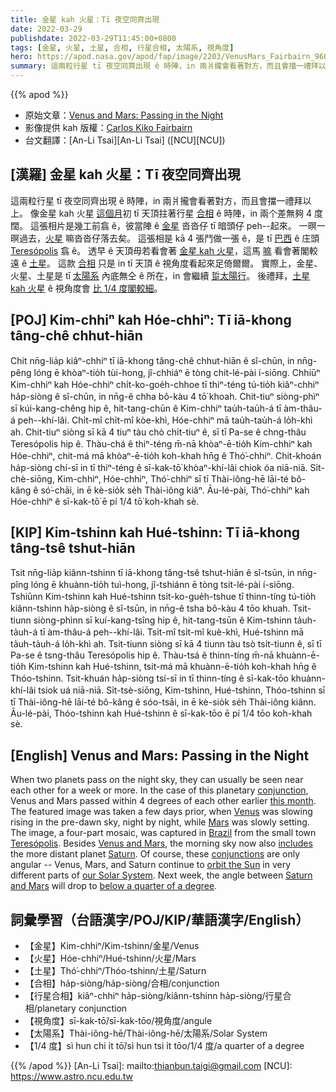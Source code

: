 ```yaml
---
title: 金星 kah 火星：Tī 夜空同齊出現
date: 2022-03-29
publishdate: 2022-03-29T11:45:00+0800
tags: [金星, 火星, 土星, 合相, 行星合相, 太陽系, 視角度]
hero: https://apod.nasa.gov/apod/fap/image/2203/VenusMars_Fairbairn_960_annotated.jpg
summary: 這兩粒行星 tī 夜空同齊出現 ê 時陣，in 兩爿攏會看著對方，而且會擋一禮拜以上。
---
```


{{% apod %}}

- 原始文章：[Venus and Mars: Passing in the Night](https://apod.nasa.gov/apod/ap220329.html)
- 影像提供 kah 版權：[Carlos Kiko Fairbairn](https://www.instagram.com/kikofairbairn/)
- 台文翻譯：[An-Li Tsai][An-Li Tsai] ([NCU][NCU])

## [漢羅] 金星 kah 火星：Tī 夜空同齊出現
這兩粒行星 tī 夜空同齊出現 ê 時陣，in 兩爿攏會看著對方，而且會擋一禮拜以上。
像金星 kah 火星 [這個月][this month]初 tī 天頂拄著行星 [合相][conjunction] ê 時陣，in 兩个差無夠 4 度闊。
這張相片是幾工前翕 ê，彼當陣 ê [金星][Venus] 沓沓仔 tī 暗頭仔 peh--起來。
一暝一暝過去，[火星][Mars] 嘛沓沓仔落去矣。
這張相是 kā 4 張鬥做一張 ê，是 tī [巴西][Brazil] ê 庄頭 [Teresópolis][Teresópolis] 翕 ê。
透早 ê 天頂毋若看會著 [金星 kah 火星][Venus and Mars]，這馬 [嘛][includes] 看會著閣較遠 ê [土星][Saturn]。
這款 [合相][conjunctions] 只是 in tī 天頂 ê 視角度看起來足倚爾爾。
實際上，金星、火星、土星是 tī [太陽系][our Solar System] 內底無仝 ê 所在，in 會繼續 [踅太陽行][orbit the Sun]。
後禮拜，[土星 kah 火星][Saturn and Mars] ê 視角度會 [比 1/4 度閣較細][below a quarter of a degree]。

## [POJ] Kim-chhiⁿ kah Hóe-chhiⁿ: Tī iā-khong tâng-chê chhut-hiān
Chit nn̄g-lia̍p kiâⁿ-chhiⁿ tī iā-khong tâng-chê chhut-hiān ê sî-chūn, in nn̄g-pêng lóng ē khòaⁿ-tio̍h tùi-hong, jî-chhiáⁿ ē tòng chit-lé-pài í-siōng.
Chhiūⁿ Kim-chhiⁿ kah Hóe-chhiⁿ chi̍t-ko-goe̍h-chhoe tī thiⁿ-téng tú-tio̍h kiâⁿ-chhiⁿ ha̍p-siòng ê sî-chūn, in nn̄g-ê chha bô-kàu 4 tō͘ khoah.
Chit-tiuⁿ siòng-phìⁿ sī kúi-kang-chêng hip ê, hit-tang-chūn ê Kim-chhiⁿ tau̍h-tau̍h-á tī àm-thâu-á peh--khí-lâi.
Chi̍t-mî chi̍t-mî kòe-khì, Hóe-chhiⁿ mā tau̍h-tau̍h-á lo̍h-khì ah.
Chit-tiuⁿ siòng sī kā 4 tiuⁿ tàu chò chi̍t-tiuⁿ ê, sī tī Pa-se ê chng-thâu Teresópolis hip ê.
Thàu-chá ê thiⁿ-téng m̄-nā khòaⁿ-ē-tio̍h Kim-chhiⁿ kah Hóe-chhiⁿ, chit-má mā khòaⁿ-ē-tio̍h koh-khah hn̄g ê Thó͘-chhiⁿ.
Chit-khoán ha̍p-siòng chí-sī in tī thiⁿ-téng ê sī-kak-tō͘ khòaⁿ-khí-lâi chiok óa niā-niā.
Si̍t-chè-siōng, Kim-chhiⁿ, Hóe-chhiⁿ, Thó͘-chhiⁿ sī tī Thài-iông-hē lāi-té bô-kâng ê só͘-chāi, in ē kè-sio̍k se̍h Thài-iông kiâⁿ.
Āu-lé-pài, Thó͘-chhiⁿ kah Hóe-chhiⁿ ê sī-kak-tō͘ ē pí 1/4 tō͘ koh-khah sè.

## [KIP] Kim-tshinn kah Hué-tshinn: Tī iā-khong tâng-tsê tshut-hiān
Tsit nn̄g-lia̍p kiânn-tshinn tī iā-khong tâng-tsê tshut-hiān ê sî-tsūn, in nn̄g-pîng lóng ē khuànn-tio̍h tuì-hong, jî-tshiánn ē tòng tsit-lé-pài í-siōng.
Tshiūnn Kim-tshinn kah Hué-tshinn tsi̍t-ko-gue̍h-tshue tī thinn-tíng tú-tio̍h kiânn-tshinn ha̍p-siòng ê sî-tsūn, in nn̄g-ê tsha bô-kàu 4 tōo khuah.
Tsit-tiunn siòng-phìnn sī kuí-kang-tsîng hip ê, hit-tang-tsūn ê Kim-tshinn ta̍uh-ta̍uh-á tī àm-thâu-á peh--khí-lâi.
Tsi̍t-mî tsi̍t-mî kuè-khì, Hué-tshinn mā ta̍uh-ta̍uh-á lo̍h-khì ah.
Tsit-tiunn siòng sī kā 4 tiunn tàu tsò tsi̍t-tiunn ê, sī tī Pa-se ê tsng-thâu Teresópolis hip ê.
Thàu-tsá ê thinn-tíng m̄-nā khuànn-ē-tio̍h Kim-tshinn kah Hué-tshinn, tsit-má mā khuànn-ē-tio̍h koh-khah hn̄g ê Thóo-tshinn.
Tsit-khuán ha̍p-siòng tsí-sī in tī thinn-tíng ê sī-kak-tōo khuànn-khí-lâi tsiok uá niā-niā.
Si̍t-tsè-siōng, Kim-tshinn, Hué-tshinn, Thóo-tshinn sī tī Thài-iông-hē lāi-té bô-kâng ê sóo-tsāi, in ē kè-sio̍k se̍h Thài-iông kiânn.
Āu-lé-pài, Thóo-tshinn kah Hué-tshinn ê sī-kak-tōo ē pí 1/4 tōo koh-khah sè.

## [English] Venus and Mars: Passing in the Night

When two planets pass on the night sky, they can usually be seen near each other for a week or more.
In the case of this planetary [conjunction][conjunction], Venus and Mars passed within 4 degrees of each other earlier [this month][this month].
The featured image was taken a few days prior, when [Venus][Venus] was slowing rising in the pre-dawn sky, night by night, while [Mars][Mars] was slowly setting.
The image, a four-part mosaic, was captured in [Brazil][Brazil] from the small town [Teresópolis][Teresópolis].
Besides [Venus and Mars][Venus and Mars], the morning sky now also [includes][includes] the more distant planet [Saturn][Saturn].
Of course, these [conjunctions][conjunctions] are only angular -- Venus, Mars, and Saturn continue to [orbit the Sun][orbit the Sun] in very different parts of [our Solar System][our Solar System].
Next week, the angle between [Saturn and Mars][Saturn and Mars] will drop to [below a quarter of a degree][below a quarter of a degree].

## 詞彙學習（台語漢字/POJ/KIP/華語漢字/English）
- 【金星】Kim-chhiⁿ/Kim-tshinn/金星/Venus
- 【火星】Hóe-chhiⁿ/Hué-tshinn/火星/Mars
- 【土星】Thó͘-chhiⁿ/Thóo-tshinn/土星/Saturn
- 【合相】ha̍p-siòng/ha̍p-siòng/合相/conjunction
- 【行星合相】kiâⁿ-chhiⁿ ha̍p-siòng/kiânn-tshinn ha̍p-siòng/行星合相/planetary conjunction
- 【視角度】sī-kak-tō͘/sī-kak-tōo/視角度/angule
- 【太陽系】Thài-iông-hē/Thài-iông-hē/太陽系/Solar System
- 【1/4 度】sì hun chi i̍t tō͘/sì hun tsi i̍t tōo/1/4 度/a quarter of a degree


{{% /apod %}}
[An-Li Tsai]: mailto:thianbun.taigi@gmail.com
[NCU]: https://www.astro.ncu.edu.tw

[copyright]: https://apod.nasa.gov/apod/fap/lib/about_apod.html#srapply

[conjunction]:https://en.wikipedia.org/wiki/Conjunction_(astronomy)
[this month]:https://solarsystem.nasa.gov/resources/2716/whats-up-march-2022/
[Venus]:https://solarsystem.nasa.gov/planets/venus/in-depth/
[Mars]:https://solarsystem.nasa.gov/planets/mars/overview/
[Brazil]:https://en.wikipedia.org/wiki/Brazil
[Teresópolis]:https://youtu.be/iOvEvl_8q0s
[Venus and Mars]:https://apod.nasa.gov/apod/ap150226.html
[includes]:https://apod.nasa.gov/apod/ap151108.html
[Saturn]:https://apod.nasa.gov/apod/ap200419.html
[conjunctions]:https://in-the-sky.org/article.php?term=conjunction
[orbit the Sun]:https://solarsystem.nasa.gov/solar-system/our-solar-system/overview/
[our Solar System]:https://solarsystem.nasa.gov/solar-system/our-solar-system/in-depth/
[Saturn and Mars]:https://in-the-sky.org/news.php?id=20220404_20_100
[below a quarter of a degree]:https://t4.ftcdn.net/jpg/02/01/00/01/360_F_201000123_YnljkDm0s79myrqpKBiljH5YaRF8v7GJ.jpg
